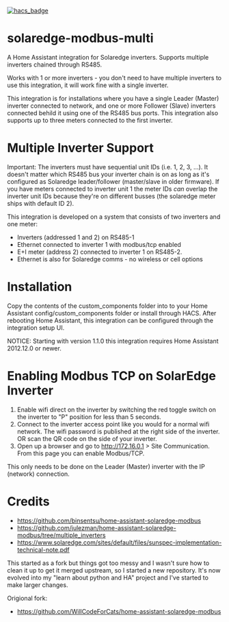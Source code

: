 [![hacs_badge](https://img.shields.io/badge/HACS-Default-orange.svg)](https://github.com/custom-components/hacs)

# solaredge-modbus-multi
A Home Assistant integration for Solaredge inverters. Supports multiple inverters chained through RS485.

Works with 1 or more inverters - you don't need to have multiple inverters to use this integration, it will work fine with a single inverter.

This integration is for installations where you have a single Leader (Master) inverter connected to network, and one or more Follower (Slave) inverters connected behild it using one of the RS485 bus ports. This integration also supports up to three meters connected to the first inverter.

# Multiple Inverter Support
Important: The inverters must have sequential unit IDs (i.e. 1, 2, 3, ...). It doesn't matter which RS485 bus your inverter chain is on as long as it's configured as Solaredge leader/follower (master/slave in older firmware). If you have meters connected to inverter unit 1 the meter IDs *can* overlap the inverter unit IDs because they're on different busses (the solaredge meter ships with default ID 2).

This integration is developed on a system that consists of two inverters and one meter:
* Inverters (addressed 1 and 2) on RS485-1
* Ethernet connected to inverter 1 with modbus/tcp enabled
* E+I meter (address 2) connected to inverter 1 on RS485-2.
* Ethernet is also for Solaredge comms - no wireless or cell options

# Installation
Copy the contents of the custom_components folder into to your Home Assistant config/custom_components folder or install through HACS.
After rebooting Home Assistant, this integration can be configured through the integration setup UI.

NOTICE: Starting with version 1.1.0 this integration requires Home Assistant 2012.12.0 or newer.

# Enabling Modbus TCP on SolarEdge Inverter
1. Enable wifi direct on the inverter by switching the red toggle switch on the inverter to "P" position for less than 5 seconds.
2. Connect to the inverter access point like you would for a normal wifi network. The wifi password is published at the right side of the inverter. OR scan the QR code on the side of your inverter.
4. Open up a browser and go to http://172.16.0.1 > Site Communication. From this page you can enable Modbus/TCP.

This only needs to be done on the Leader (Master) inverter with the IP (network) connection.

# Credits
- https://github.com/binsentsu/home-assistant-solaredge-modbus
- https://github.com/julezman/home-assistant-solaredge-modbus/tree/multiple_inverters
- https://www.solaredge.com/sites/default/files/sunspec-implementation-technical-note.pdf

This started as a fork but things got too messy and I wasn't sure how to clean it up to get it merged upstream, so I started a new repository. It's now evolved into my "learn about python and HA" project and I've started to make larger changes.

Origional fork:
- https://github.com/WillCodeForCats/home-assistant-solaredge-modbus
